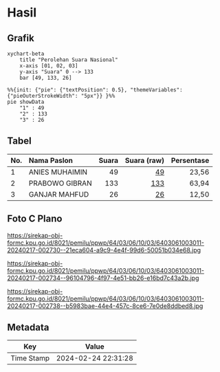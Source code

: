 # Hasil

## Grafik

```mermaid
xychart-beta
    title "Perolehan Suara Nasional"
    x-axis [01, 02, 03]
    y-axis "Suara" 0 --> 133
    bar [49, 133, 26]
```

```mermaid
%%{init: {"pie": {"textPosition": 0.5}, "themeVariables": {"pieOuterStrokeWidth": "5px"}} }%%
pie showData
    "1" : 49
    "2" : 133
    "3" : 26
```

## Tabel

| No. | Nama Paslon    | Suara | Suara (raw) | Persentase |
|:--- |:-------------- | -----:| -----------:| ----------:|
| 1   | ANIES MUHAIMIN | 49    | [49][p-1]   | 23,56      |
| 2   | PRABOWO GIBRAN | 133   | [133][p-2]  | 63,94      |
| 3   | GANJAR MAHFUD  | 26    | [26][p-3]   | 12,50      |


[p-1]: https://github.com/gigit-pemilu/pemilu-2024/blob/main/pilpres/hitung-suara/sub/64-kalimantan-timur/sub/03-berau/sub/06-gunung-tabur/sub/1003-gunung-tabur/sub/011-tps/sub/paslon-1.txt
[p-2]: https://github.com/gigit-pemilu/pemilu-2024/blob/main/pilpres/hitung-suara/sub/64-kalimantan-timur/sub/03-berau/sub/06-gunung-tabur/sub/1003-gunung-tabur/sub/011-tps/sub/paslon-2.txt
[p-3]: https://github.com/gigit-pemilu/pemilu-2024/blob/main/pilpres/hitung-suara/sub/64-kalimantan-timur/sub/03-berau/sub/06-gunung-tabur/sub/1003-gunung-tabur/sub/011-tps/sub/paslon-3.txt

## Foto C Plano

https://sirekap-obj-formc.kpu.go.id/8021/pemilu/ppwp/64/03/06/10/03/6403061003011-20240217-002730--21eca604-a9c9-4e4f-99d6-50051b034e68.jpg

https://sirekap-obj-formc.kpu.go.id/8021/pemilu/ppwp/64/03/06/10/03/6403061003011-20240217-002734--96104796-4f97-4e51-bb26-e16bd7c43a2b.jpg

https://sirekap-obj-formc.kpu.go.id/8021/pemilu/ppwp/64/03/06/10/03/6403061003011-20240217-002738--b5983bae-44e4-457c-8ce6-7e0de8ddbed8.jpg


## Metadata

| Key        | Value               |
| ---------- | ------------------- |
| Time Stamp | 2024-02-24 22:31:28 |



